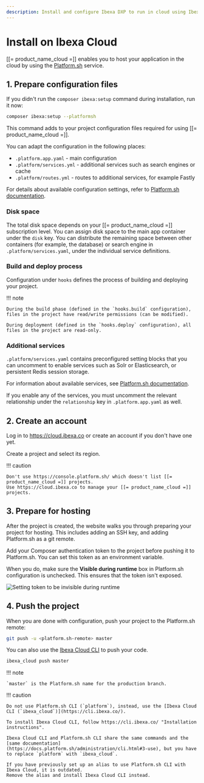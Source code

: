 ```yaml
---
description: Install and configure Ibexa DXP to run in cloud using Ibexa Cloud.
---
```


# Install on Ibexa Cloud

[[= product_name_cloud =]] enables you to host your application in the cloud by using the [Platform.sh](https://platform.sh/) service.

## 1. Prepare configuration files

If you didn't run the `composer ibexa:setup` command during installation, run it now:

``` bash
composer ibexa:setup --platformsh
```

This command adds to your project configuration files required for using [[= product_name_cloud =]].

You can adapt the configuration in the following places:

- `.platform.app.yaml` - main configuration
- `.platform/services.yml` - additional services such as search engines or cache
- `.platform/routes.yml` - routes to additional services, for example Fastly

For details about available configuration settings,
refer to [Platform.sh documentation](https://docs.platform.sh/create-apps.html).

### Disk space

The total disk space depends on your [[= product_name_cloud =]] subscription level.
You can assign disk space to the main app container under the `disk` key.
You can distribute the remaining space between other containers (for example, the database) or search engine
in `.platform/services.yaml`, under the individual service definitions.

### Build and deploy process

Configuration under `hooks` defines the process of building and deploying your project.

!!! note

    During the build phase (defined in the `hooks.build` configuration), files in the project have read/write permissions (can be modified).

    During deployment (defined in the `hooks.deploy` configuration), all files in the project are read-only.

### Additional services

`.platform/services.yaml` contains preconfigured setting blocks that you can uncomment
to enable services such as Solr or Elasticsearch, or persistent Redis session storage.

For information about available services,
see [Platform.sh documentation](https://docs.platform.sh/add-services.html#available-services).

If you enable any of the services, you must uncomment the relevant relationship
under the `relationship` key in `.platform.app.yaml` as well.

## 2. Create an account

Log in to https://cloud.ibexa.co or create an account if you don't have one yet.

Create a project and select its region.

!!! caution

    Don't use https://console.platform.sh/ which doesn't list [[= product_name_cloud =]] projects.
    Use https://cloud.ibexa.co to manage your [[= product_name_cloud =]] projects.

## 3. Prepare for hosting

After the project is created, the website walks you through preparing your project for hosting.
This includes adding an SSH key, and adding Platform.sh as a git remote.

Add your Composer authentication token to the project before pushing it to Platform.sh.
You can set this token as an environment variable.

When you do, make sure the **Visible during runtime** box in Platform.sh configuration is unchecked.
This ensures that the token isn't exposed.

![Setting token to be invisible during runtime](psh_addvariable.png)

## 4. Push the project

When you are done with configuration, push your project to the Platform.sh remote:

``` bash
git push -u <platform.sh-remote> master
```

You can also use the [Ibexa Cloud CLI](https://cli.ibexa.co/) to push your code.

``` bash
ibexa_cloud push master
```

!!! note

    `master` is the Platform.sh name for the production branch.

!!! caution

    Do not use Platform.sh CLI (`platform`), instead, use the [Ibexa Cloud CLI (`ibexa_cloud`)](https://cli.ibexa.co/).

    To install Ibexa Cloud CLI, follow https://cli.ibexa.co/ "Installation instructions".

    Ibexa Cloud CLI and Platform.sh CLI share the same commands and the [same documentation](https://docs.platform.sh/administration/cli.html#3-use), but you have to replace `platform` with `ibexa_cloud`.

    If you have previously set up an alias to use Platform.sh CLI with Ibexa Cloud, it is outdated.
    Remove the alias and install Ibexa Cloud CLI instead.
